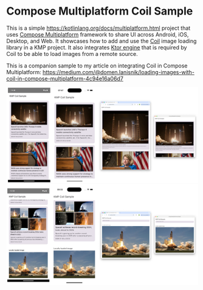 
# Compose Multiplatform Coil Sample


This is a simple https://kotlinlang.org/docs/multiplatform.html project that uses [Compose Multiplatform](https://www.jetbrains.com/compose-multiplatform/) framework to share UI across Android, iOS, Desktop, and Web. It showcases how to add and use the [Coil](https://github.com/coil-kt/coil) image loading library in a KMP project. It also integrates [Ktor engine](https://ktor.io/docs/client-engines.html) that is required by Coil to be able to load images from a remote source.


This is a companion sample to my article on integrating Coil in Compose Multiplatform: https://medium.com/@domen.lanisnik/loading-images-with-coil-in-compose-multiplatform-4c94e16a06d7


<img src="/screenshots/coil_combined_result_small.png" />

<img src="/screenshots/coil_local_combined_small.png" />

